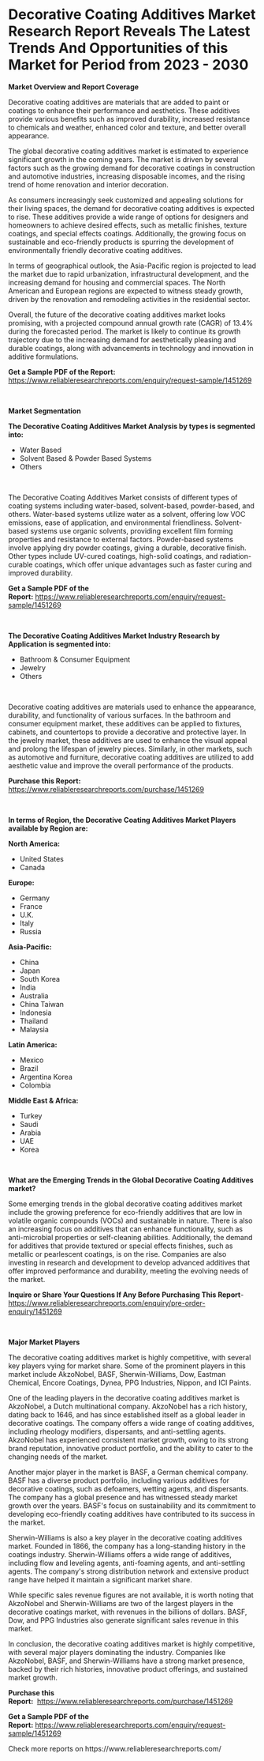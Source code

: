 <p><h1>Decorative Coating Additives Market Research Report Reveals The Latest Trends And Opportunities of this Market for Period from 2023 - 2030</h1></p><p><strong>Market Overview and Report Coverage</strong></p>
<p><p>Decorative coating additives are materials that are added to paint or coatings to enhance their performance and aesthetics. These additives provide various benefits such as improved durability, increased resistance to chemicals and weather, enhanced color and texture, and better overall appearance.</p><p>The global decorative coating additives market is estimated to experience significant growth in the coming years. The market is driven by several factors such as the growing demand for decorative coatings in construction and automotive industries, increasing disposable incomes, and the rising trend of home renovation and interior decoration.</p><p>As consumers increasingly seek customized and appealing solutions for their living spaces, the demand for decorative coating additives is expected to rise. These additives provide a wide range of options for designers and homeowners to achieve desired effects, such as metallic finishes, texture coatings, and special effects coatings. Additionally, the growing focus on sustainable and eco-friendly products is spurring the development of environmentally friendly decorative coating additives.</p><p>In terms of geographical outlook, the Asia-Pacific region is projected to lead the market due to rapid urbanization, infrastructural development, and the increasing demand for housing and commercial spaces. The North American and European regions are expected to witness steady growth, driven by the renovation and remodeling activities in the residential sector.</p><p>Overall, the future of the decorative coating additives market looks promising, with a projected compound annual growth rate (CAGR) of 13.4% during the forecasted period. The market is likely to continue its growth trajectory due to the increasing demand for aesthetically pleasing and durable coatings, along with advancements in technology and innovation in additive formulations.</p></p>
<p><strong>Get a Sample PDF of the Report:</strong> <a href="https://www.reliableresearchreports.com/enquiry/request-sample/1451269">https://www.reliableresearchreports.com/enquiry/request-sample/1451269</a></p>
<p>&nbsp;</p>
<p><strong>Market Segmentation</strong></p>
<p><strong>The Decorative Coating Additives Market Analysis by types is segmented into:</strong></p>
<p><ul><li>Water Based</li><li>Solvent Based & Powder Based Systems</li><li>Others</li></ul></p>
<p>&nbsp;</p>
<p><p>The Decorative Coating Additives Market consists of different types of coating systems including water-based, solvent-based, powder-based, and others. Water-based systems utilize water as a solvent, offering low VOC emissions, ease of application, and environmental friendliness. Solvent-based systems use organic solvents, providing excellent film forming properties and resistance to external factors. Powder-based systems involve applying dry powder coatings, giving a durable, decorative finish. Other types include UV-cured coatings, high-solid coatings, and radiation-curable coatings, which offer unique advantages such as faster curing and improved durability.</p></p>
<p><strong>Get a Sample PDF of the Report:</strong>&nbsp;<a href="https://www.reliableresearchreports.com/enquiry/request-sample/1451269">https://www.reliableresearchreports.com/enquiry/request-sample/1451269</a></p>
<p>&nbsp;</p>
<p><strong>The Decorative Coating Additives Market Industry Research by Application is segmented into:</strong></p>
<p><ul><li>Bathroom & Consumer Equipment</li><li>Jewelry</li><li>Others</li></ul></p>
<p>&nbsp;</p>
<p><p>Decorative coating additives are materials used to enhance the appearance, durability, and functionality of various surfaces. In the bathroom and consumer equipment market, these additives can be applied to fixtures, cabinets, and countertops to provide a decorative and protective layer. In the jewelry market, these additives are used to enhance the visual appeal and prolong the lifespan of jewelry pieces. Similarly, in other markets, such as automotive and furniture, decorative coating additives are utilized to add aesthetic value and improve the overall performance of the products.</p></p>
<p><strong>Purchase this Report:</strong>&nbsp; <a href="https://www.reliableresearchreports.com/purchase/1451269">https://www.reliableresearchreports.com/purchase/1451269</a></p>
<p>&nbsp;</p>
<p><strong>In terms of Region, the Decorative Coating Additives Market Players available by Region are:</strong></p>
<p>
    <p> <strong> North America: </strong>
        <ul>
            <li>United States</li>
            <li>Canada</li>
        </ul>
        </p> 
    <p> <strong> Europe: </strong>
        <ul>
            <li>Germany</li>
            <li>France</li>
            <li>U.K.</li>
            <li>Italy</li>
            <li>Russia</li>
        </ul>
        </p> 
    <p> <strong> Asia-Pacific: </strong>
        <ul>
            <li>China</li>
            <li>Japan</li>
            <li>South Korea</li>
            <li>India</li>
            <li>Australia</li>
            <li>China Taiwan</li>
            <li>Indonesia</li>
            <li>Thailand</li>
            <li>Malaysia</li>
        </ul>
        </p> 
    <p> <strong> Latin America: </strong>
        <ul>
            <li>Mexico</li>
            <li>Brazil</li>
            <li>Argentina Korea</li>
            <li>Colombia</li>
        </ul>
        </p> 
    <p> <strong> Middle East & Africa: </strong>
        <ul>
            <li>Turkey</li>
            <li>Saudi</li>
            <li>Arabia</li>
            <li>UAE</li>
            <li>Korea</li>
        </ul>
    </p>
    </p>
<p>&nbsp;</p>
<p><strong>What are the Emerging Trends in the Global Decorative Coating Additives market?</strong></p>
<p><p>Some emerging trends in the global decorative coating additives market include the growing preference for eco-friendly additives that are low in volatile organic compounds (VOCs) and sustainable in nature. There is also an increasing focus on additives that can enhance functionality, such as anti-microbial properties or self-cleaning abilities. Additionally, the demand for additives that provide textured or special effects finishes, such as metallic or pearlescent coatings, is on the rise. Companies are also investing in research and development to develop advanced additives that offer improved performance and durability, meeting the evolving needs of the market.</p></p>
<p><strong>Inquire or Share Your Questions If Any Before Purchasing This Report</strong>- <a href="https://www.reliableresearchreports.com/enquiry/pre-order-enquiry/1451269">https://www.reliableresearchreports.com/enquiry/pre-order-enquiry/1451269</a></p>
<p>&nbsp;</p>
<p><strong>Major Market Players</strong></p>
<p><p>The decorative coating additives market is highly competitive, with several key players vying for market share. Some of the prominent players in this market include AkzoNobel, BASF, Sherwin-Williams, Dow, Eastman Chemical, Encore Coatings, Dynea, PPG Industries, Nippon, and ICI Paints.</p><p>One of the leading players in the decorative coating additives market is AkzoNobel, a Dutch multinational company. AkzoNobel has a rich history, dating back to 1646, and has since established itself as a global leader in decorative coatings. The company offers a wide range of coating additives, including rheology modifiers, dispersants, and anti-settling agents. AkzoNobel has experienced consistent market growth, owing to its strong brand reputation, innovative product portfolio, and the ability to cater to the changing needs of the market.</p><p>Another major player in the market is BASF, a German chemical company. BASF has a diverse product portfolio, including various additives for decorative coatings, such as defoamers, wetting agents, and dispersants. The company has a global presence and has witnessed steady market growth over the years. BASF's focus on sustainability and its commitment to developing eco-friendly coating additives have contributed to its success in the market.</p><p>Sherwin-Williams is also a key player in the decorative coating additives market. Founded in 1866, the company has a long-standing history in the coatings industry. Sherwin-Williams offers a wide range of additives, including flow and leveling agents, anti-foaming agents, and anti-settling agents. The company's strong distribution network and extensive product range have helped it maintain a significant market share.</p><p>While specific sales revenue figures are not available, it is worth noting that AkzoNobel and Sherwin-Williams are two of the largest players in the decorative coatings market, with revenues in the billions of dollars. BASF, Dow, and PPG Industries also generate significant sales revenue in this market.</p><p>In conclusion, the decorative coating additives market is highly competitive, with several major players dominating the industry. Companies like AkzoNobel, BASF, and Sherwin-Williams have a strong market presence, backed by their rich histories, innovative product offerings, and sustained market growth.</p></p>
<p><strong>Purchase this Report:</strong>&nbsp;&nbsp;<a href="https://www.reliableresearchreports.com/purchase/1451269">https://www.reliableresearchreports.com/purchase/1451269</a></p>
<p></p>
<p><strong>Get a Sample PDF of the Report:</strong>&nbsp;<a href="https://www.reliableresearchreports.com/enquiry/request-sample/1451269">https://www.reliableresearchreports.com/enquiry/request-sample/1451269</a></p>
<p>Check more reports on https://www.reliableresearchreports.com/</p>
